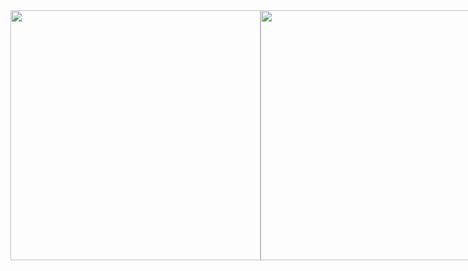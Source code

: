 <div style="display: flex; align-items: flex-start; justify-content: space-between;">
  <img src="https://github.com/user-attachments/assets/e16996b3-8ffb-4f05-9329-e6e97f25bb17" width="400" height="400" />
  <img src="https://github-readme-stats.vercel.app/api?username=dasom-jo&show_icons=true&theme=radical" margin="70" width="400" height="400" style="align-self: flex-end;" />
</div>
